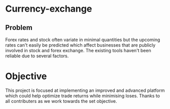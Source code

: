 # Currency-exchange

## Problem
Forex rates and stock often variate in minimal quantities but the upcoming rates can't easily be predicted which affect businesses that are publicly involved in stock and forex exchange. The existing tools haven't been reliable due to several factors.

# Objective
This project is focused at implementing an improved and advanced platform which could help optimize trade returns while minimising loses. Thanks to all contributers as we work towards the set objective.

